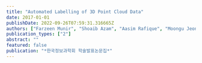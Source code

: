 ```yaml
---
title: "Automated Labelling of 3D Point Cloud Data"
date: 2017-01-01
publishDate: 2022-09-26T07:59:31.316665Z
authors: ["Farzeen Munir", "Shoaib Azam", "Aasim Rafique", "Moongu Jeon"]
publication_types: ["2"]
abstract: ""
featured: false
publication: "*한국정보과학회 학술발표논문집*"
---
```


